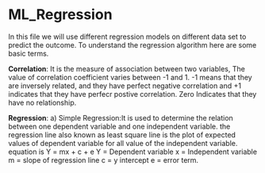 # ML_Regression
In this file we will use different regression models on different data set to predict the outcome. To understand the regression algorithm here are some basic terms. 

**Correlation**:
It is the measure of association between two variables, The value of correlation coefficient varies between -1 and 1. -1 means that they are inversely related, and they have perfect negative correlation and +1 indicates that they have perfecr postive correlation. 
Zero Indicates that they have no relationship. 

**Regression**:
a) Simple Regression:It is used to determine the relation between one dependent variable and one independent variable.
the regression line also known as least square line is the plot of expected values of dependent variable for all value of the independent variable. 
equation is Y = mx + c + e
Y = Dependent variable 
x = Independent variable 
m = slope of regression line 
c = y intercept 
e = error term. 
